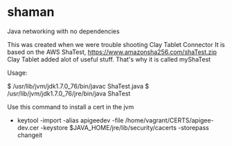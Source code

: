 # shaman
Java networking with no dependencies

This was created when we were trouble shooting Clay Tablet Connector
It is based on the AWS ShaTest, https://www.amazonsha256.com/shaTest.zip
Clay Tablet added alot of useful stuff. That's why it is called myShaTest

Usage:

$ /usr/lib/jvm/jdk1.7.0_76/bin/javac ShaTest.java
$ /usr/lib/jvm/jdk1.7.0_76/jre/bin/java ShaTest


Use this command to install a cert in the jvm
* keytool -import -alias apigeedev -file /home/vagrant/CERTS/apigee-dev.cer -keystore $JAVA_HOME/jre/lib/security/cacerts -storepass changeit
